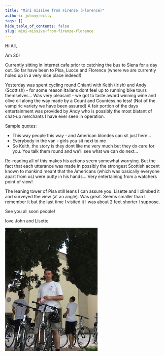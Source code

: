 ```yaml
---
title: "Mini missive from Firenze (Florence)"
authors: johnnyreilly
tags: []
hide_table_of_contents: false
slug: mini-missive-from-firenze-florence
---
```

Hi All,

Am 30!

Currently sitting in internet cafe prior to catching the bus to Siena for a day out. So far have been to Pisa, Lucce and Florence (where we are currently holed up in a very nice place indeed!)

Yesterday was spent cycling round Chianti with Keith (Irish) and Andy (Scottish) - for some reason Italians dont feel up to running bike tours themselves... Was very pleasant - we got to taste award winning wine and olive oil along the way made by a Count and Countess no less! (Not of the vampiric variety we have been assured) A fair portion of the days entertainment was provided by Andy who is possibly the most blatant of chat-up merchants I have ever seen in operation.

Sample quotes:

- This way people this way - and American blondes can sit just here...
- Everybody in the van - girls you sit next to me
- So Keith, the story is they dont like me very much but they do care for you. You talk them round and we'll see what we can do next...

<!-- -->

Re-reading all of this makes his actions seem somewhat worrying. But the fact that each utterance was made in possibly the strongest Scottish accent known to mankind meant that the Americans (which was basically everyone apart from us) were putty in his hands... Very entertaining from a watchers point of view!

The leaning tower of Pisa still leans I can assure you. Lisette and I climbed it and surveyed the view (at an angle). Was great. Seems smaller than I remember it but the last time I visited it I was about 2 feet shorter I suppose.

See you all soon people!

love John and Lisette

![](DSCF2190.JPG)


